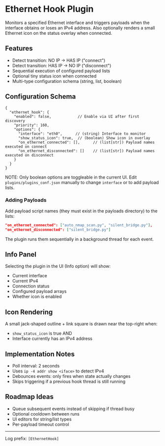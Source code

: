 # Ethernet Hook Plugin

Monitors a specified Ethernet interface and triggers payloads when the interface
obtains or loses an IPv4 address. Also optionally renders a small Ethernet icon
on the status overlay when connected.

## Features
- Detect transition: NO IP -> HAS IP ("connect")
- Detect transition: HAS IP -> NO IP ("disconnect")
- Sequential execution of configured payload lists
- Optional tiny status icon when connected
- Multi-type configuration schema (string, list, boolean)

## Configuration Schema
```jsonc
{
  "ethernet_hook": {
    "enabled": false,            // Enable via UI after first discovery
    "priority": 160,
    "options": {
      "interface": "eth0",      // (string) Interface to monitor
      "show_status_icon": true,  // (boolean) Show icon in overlay
      "on_ethernet_connected": [],      // (list[str]) Payload names executed on connect
      "on_ethernet_disconnected": []    // (list[str]) Payload names executed on disconnect
    }
  }
}
```

NOTE: Only boolean options are toggleable in the current UI. Edit `plugins/plugins_conf.json`
manually to change `interface` or to add payload lists.

### Adding Payloads
Add payload script names (they must exist in the payloads directory) to the lists:
```json
"on_ethernet_connected": ["auto_nmap_scan.py", "silent_bridge.py"],
"on_ethernet_disconnected": ["silent_bridge.py"]
```
The plugin runs them sequentially in a background thread for each event.

## Info Panel
Selecting the plugin in the UI (Info option) will show:
- Current interface
- Current IPv4
- Connection status
- Configured payload arrays
- Whether icon is enabled

## Icon Rendering
A small jack-shaped outline + link square is drawn near the top-right when:
- `show_status_icon` is true AND
- Interface currently has an IPv4 address

## Implementation Notes
- Poll interval: 2 seconds
- Uses `ip -4 addr show <iface>` to detect IPv4
- Debounces events: only fires when state actually changes
- Skips triggering if a previous hook thread is still running

## Roadmap Ideas
- Queue subsequent events instead of skipping if thread busy
- Optional cooldown between runs
- UI editors for string/list types
- Per-payload timeout control

---
Log prefix: `[EthernetHook]`
